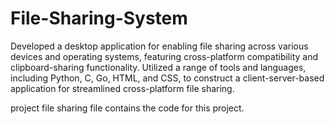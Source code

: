 # File-Sharing-System
Developed a desktop application for enabling file sharing across various devices and operating systems, featuring cross-platform compatibility and clipboard-sharing functionality.
Utilized a range of tools and languages, including Python, C, Go, HTML, and CSS, to construct a client-server-based application for streamlined cross-platform file sharing.

project file sharing file contains the code for this project.
